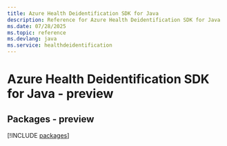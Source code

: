 ```yaml
---
title: Azure Health Deidentification SDK for Java
description: Reference for Azure Health Deidentification SDK for Java
ms.date: 07/28/2025
ms.topic: reference
ms.devlang: java
ms.service: healthdeidentification
---
```

# Azure Health Deidentification SDK for Java - preview
## Packages - preview
[!INCLUDE [packages](health-deidentification-index.md)]